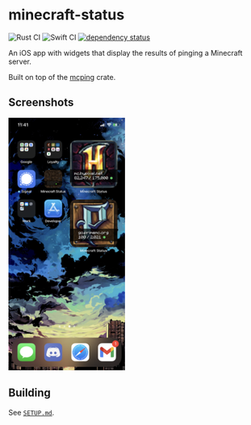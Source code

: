 # minecraft-status

![Rust CI](https://github.com/Cldfire/minecraft-status/workflows/Rust%20CI/badge.svg)
![Swift CI](https://github.com/Cldfire/minecraft-status/workflows/Swift%20CI/badge.svg)
[![dependency status](https://deps.rs/repo/github/cldfire/minecraft-status/status.svg)](https://deps.rs/repo/github/cldfire/minecraft-status)

An iOS app with widgets that display the results of pinging a Minecraft server.

Built on top of the [mcping](https://github.com/Scetch/mcping) crate.

## Screenshots

<img src="./readme-assets/screenshot.png" alt="screenshot of small widget on home screen" height=500>

## Building

See [`SETUP.md`](./SETUP.md).
